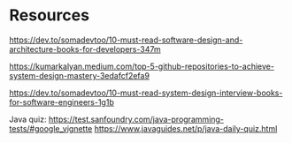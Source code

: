 # Resources

https://dev.to/somadevtoo/10-must-read-software-design-and-architecture-books-for-developers-347m

https://kumarkalyan.medium.com/top-5-github-repositories-to-achieve-system-design-mastery-3edafcf2efa9

https://dev.to/somadevtoo/10-must-read-system-design-interview-books-for-software-engineers-1g1b



Java quiz: https://test.sanfoundry.com/java-programming-tests/#google_vignette
https://www.javaguides.net/p/java-daily-quiz.html
